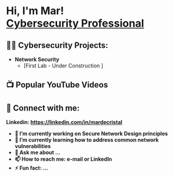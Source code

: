 <h1>Hi, I'm Mar! <br/><a href="https://github.com/mardgonzalez"> <a href="https://www.linkedin.com/in/mardecristal/">Cybersecurity Professional</a>

<h2>👨‍💻 Cybersecurity Projects:</h2>

- <b> Network Security </b>
  - [First Lab - Under Construction ]


<h2>📺 Popular YouTube Videos</h2>



<h2> 🤳 Connect with me:</h2>

<b>    Linkedin: https://linkedin.com/in/mardecristal



- 🔭 I’m currently working on Secure Network Design principles
- 🌱 I’m currently learning how to address common network vulnerabilities
- 💬 Ask me about ...
- 📫 How to reach me: e-mail or LinkedIn
- ⚡ Fun fact: ...
  
